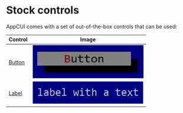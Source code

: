 # Stock controls

AppCUI comes with a set of out-of-the-box controls that can be used:

| Control                                | Image                                                |
|----------------------------------------|------------------------------------------------------|
| [Button](stock-controls/button.md)     | <img src="stock-controls/img/button.png" width=300/> |
| [Label](stock-controls/label.md)       | <img src="stock-controls/img/label.png" width=300/>  |

